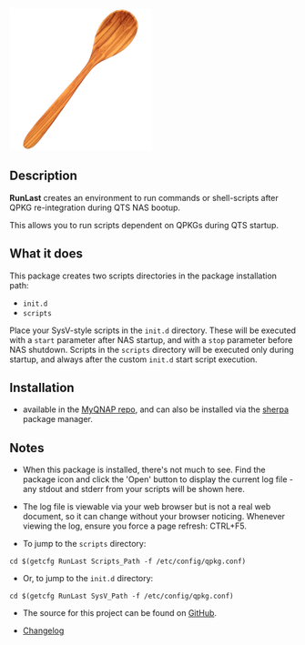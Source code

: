 ![icon](images/RunLast.readme.png)

## Description

**RunLast** creates an environment to run commands or shell-scripts after QPKG re-integration during QTS NAS bootup.

This allows you to run scripts dependent on QPKGs during QTS startup.

## What it does

This package creates two scripts directories in the package installation path:
- `init.d`
- `scripts`

Place your SysV-style scripts in the `init.d` directory. These will be executed with a `start` parameter after NAS startup, and with a `stop` parameter before NAS shutdown.
Scripts in the `scripts` directory will be executed only during startup, and always after the custom `init.d` start script execution.

## Installation

- available in the [MyQNAP repo](https://www.myqnap.org/product/runlast), and can also be installed via the [sherpa](https://github.com/OneCDOnly/sherpa) package manager.


## Notes

- When this package is installed, there's not much to see. Find the package icon and click the 'Open' button to display the current log file - any stdout and stderr from your scripts will be shown here.

- The log file is viewable via your web browser but is not a real web document, so it can change without your browser noticing. Whenever viewing the log, ensure you force a page refresh: CTRL+F5.

- To jump to the `scripts` directory:

```
cd $(getcfg RunLast Scripts_Path -f /etc/config/qpkg.conf)
```

- Or, to jump to the `init.d` directory:

```
cd $(getcfg RunLast SysV_Path -f /etc/config/qpkg.conf)
```

- The source for this project can be found on [GitHub](https://onecdonly.github.io/RunLast/).

- [Changelog](changelog.txt)
